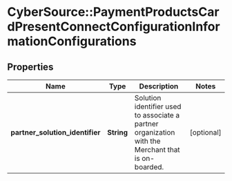 # CyberSource::PaymentProductsCardPresentConnectConfigurationInformationConfigurations

## Properties
Name | Type | Description | Notes
------------ | ------------- | ------------- | -------------
**partner_solution_identifier** | **String** | Solution identifier used to associate a partner organization with the Merchant that is on-boarded. | [optional] 


